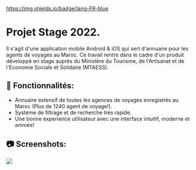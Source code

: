https://img.shields.io/badge/lang-FR-blue

# Projet Stage 2022.
Il s'agit d'une application mobile Android & iOS qui sert d'annuaire pour les agents de voyages au Maroc.
Ce travail rentre dans le cadre d'un produit développé en stage auprès du Ministère du Tourisme, de l'Artisanat et de l'Economie Sociale et Solidaire (MTAESS).



## 🚀 Fonctionnalités:
  
  * Annuaire extensif de toutes les agences de voyages enregistrés au Maroc (Plus de 1240 agent de voyage!).
  * Système de filtrage et de recherche très rapide.
  * Une bonne experience utilisateur avec une interface intuitif, moderne et animée!

## 📷 Screenshots:


  ![](showcase/screens.png)
